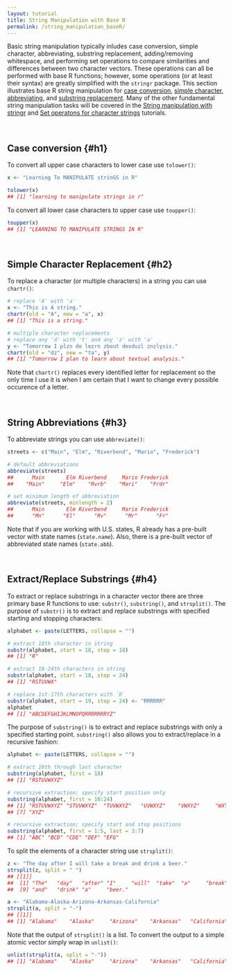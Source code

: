 ```yaml
---
layout: tutorial
title: String Manipulation with Base R
permalink: /string_manipulation_baseR/
---
```


Basic string manipulation typically inludes case conversion, simple character, abbreviating, substring replacement, adding/removing whitespace, and performing set operations to compare similarities and differences between two character vectors.  These operations can all be performed with base R functions; however, some operations (or at least their syntax) are greatly simplified with the `stringr` package.  This section illustrates base R string manipulation for [case conversion](#h1), [simple character](#h2), [abbreviating](#h3), and [substring replacement](#h4). Many of the other fundamental string manipulation tasks will be covered in the [String manipulation with stringr]() and [Set operatons for character strings]() tutorials.

<br>

## Case conversion {#h1}
To convert all upper case characters to lower case use `tolower()`:

```r
x <- "Learning To MANIPULATE strinGS in R"

tolower(x)
## [1] "learning to manipulate strings in r"
```

To convert all lower case characters to upper case use `toupper()`:


```r
toupper(x)
## [1] "LEARNING TO MANIPULATE STRINGS IN R"
```
<br>

## Simple Character Replacement {#h2}
To replace a character (or multiple characters) in a string you can use `chartr()`:


```r
# replace 'A' with 'a'
x <- "This is A string."
chartr(old = "A", new = "a", x)
## [1] "This is a string."

# multiple character replacements
# replace any 'd' with 't' and any 'z' with 'a'
y <- "Tomorrow I plzn do lezrn zbout dexduzl znzlysis."
chartr(old = "dz", new = "ta", y)
## [1] "Tomorrow I plan to learn about textual analysis."
```

Note that `chartr()` replaces every identified letter for replacement so the only time I use it is when I am certain that I want to change every possible occurence of a letter.

<br>

## String Abbreviations {#h3}
To abbreviate strings you can use `abbreviate()`:


```r
streets <- c("Main", "Elm", "Riverbend", "Mario", "Frederick")

# default abbreviations
abbreviate(streets)
##      Main       Elm Riverbend     Mario Frederick 
##    "Main"     "Elm"    "Rvrb"    "Mari"    "Frdr"

# set minimum length of abbreviation
abbreviate(streets, minlength = 2)
##      Main       Elm Riverbend     Mario Frederick 
##      "Mn"      "El"      "Rv"      "Mr"      "Fr"
```

Note that if you are working with U.S. states, R already has a pre-built vector with state names (`state.name`).  Also, there is a pre-built vector of abbreviated state names (`state.abb`).

<br>

## Extract/Replace Substrings {#h4}
To extract or replace substrings in a character vector there are three primary base R functions to use: `substr()`, `substring()`, and `strsplit()`.  The purpose of `substr()` is to extract and replace substrings with specified starting and stopping characters:


```r
alphabet <- paste(LETTERS, collapse = "")

# extract 18th character in string
substr(alphabet, start = 18, stop = 18)
## [1] "R"

# extract 18-24th characters in string
substr(alphabet, start = 18, stop = 24)
## [1] "RSTUVWX"

# replace 1st-17th characters with `R`
substr(alphabet, start = 19, stop = 24) <- "RRRRRR"
alphabet
## [1] "ABCDEFGHIJKLMNOPQRRRRRRRYZ"
```

The purpose of `substring()` is to extract and replace substrings with only a specified starting point.  `substring()` also allows you to extract/replace in a recursive fashion:


```r
alphabet <- paste(LETTERS, collapse = "")

# extract 18th through last character
substring(alphabet, first = 18)
## [1] "RSTUVWXYZ"

# recursive extraction; specify start position only
substring(alphabet, first = 18:24)
## [1] "RSTUVWXYZ" "STUVWXYZ"  "TUVWXYZ"   "UVWXYZ"    "VWXYZ"     "WXYZ"     
## [7] "XYZ"

# recursive extraction; specify start and stop positions
substring(alphabet, first = 1:5, last = 3:7)
## [1] "ABC" "BCD" "CDE" "DEF" "EFG"
```

To split the elements of a character string use `strsplit()`:


```r
z <- "The day after I will take a break and drink a beer."
strsplit(z, split = " ")
## [[1]]
##  [1] "The"   "day"   "after" "I"     "will"  "take"  "a"     "break"
##  [9] "and"   "drink" "a"     "beer."

a <- "Alabama-Alaska-Arizona-Arkansas-California"
strsplit(a, split = "-")
## [[1]]
## [1] "Alabama"    "Alaska"     "Arizona"    "Arkansas"   "California"
```

Note that the output of `strsplit()` is a list.  To convert the output to a simple atomic vector simply wrap in `unlist()`:


```r
unlist(strsplit(a, split = "-"))
## [1] "Alabama"    "Alaska"     "Arizona"    "Arkansas"   "California"
```
